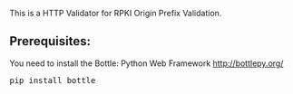 This is a HTTP Validator for RPKI Origin Prefix Validation.

## Prerequisites:

You need to install the Bottle: Python Web Framework http://bottlepy.org/

<pre>
pip install bottle
</pre>
